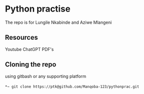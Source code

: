 # **Python practise**
The repo is for Lungile Nkabinde and Aziwe Mlangeni
##

## Resources
Youtube
ChatGPT
PDF's
##

## Cloning the repo
using gitbash or any supporting platform
####

````bash
*~ git clone https://ptk@github.com/Manqoba-123/pythonprac.git
````
